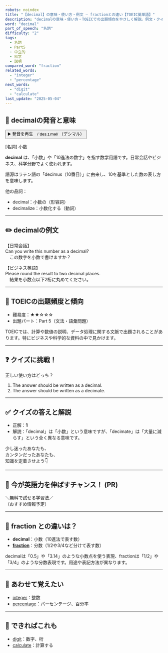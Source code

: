 ```yaml
---
robots: noindex
title: "【decimal】の意味・使い方・例文 ― fractionとの違い【TOEIC英単語】"
description: "decimalの意味・使い方・TOEICでの出題傾向をやさしく解説。例文・クイズ付きでfractionとの違いもわかりやすく学べます。"
word: "decimal"
part_of_speech: "名詞"
difficulty: "2"
tags:
  - 名詞
  - Part5
  - 中立的
  - 科学
  - 説明
compared_word: "fraction"
related_words:
  - "integer"
  - "percentage"
next_words:
  - "digit"
  - "calculate"
last_update: "2025-05-04"
---
```


## 🔰 decimalの発音と意味

<button class="play-audio" onclick="playTTS('decimal')">
  <span class="play-audio-main">
    ▶️ 発音を再生　/ˈdes.ɪ.məl/
  </span>
  <span class="play-audio-sub">
    （デシマル）
  </span>
</button>

[名詞] 小数

**decimal** は、「小数」や「10進法の数字」を指す数学用語です。日常会話やビジネス、科学分野でよく使われます。

語源はラテン語の「decimus（10番目）」に由来し、10を基準とした数の表し方を意味します。

他の品詞：  
- decimal：小数の（形容詞）
- decimalize：小数化する（動詞）

---

## ✏️ decimalの例文

【日常会話】  
Can you write this number as a decimal?  
　この数字を小数で書けますか？

【ビジネス英語】  
Please round the result to two decimal places.  
　結果を小数点以下2桁に丸めてください。

---

## 🎯 TOEICの出題頻度と傾向

- 難易度：★★☆☆☆
- 出題パート：Part 5（文法・語彙問題）

TOEICでは、計算や数値の説明、データ処理に関する文脈で出題されることがあります。特にビジネスや科学的な資料の中で見かけます。

---

## ❓ クイズに挑戦！

正しい使い方はどっち？

1. The answer should be written as a decimal.  
2. The answer should be written as a decimate.

---

## ✅ クイズの答えと解説

- 正解：**1**
- 解説：「decimal」は「小数」という意味ですが、「decimate」は「大量に減らす」という全く異なる意味です。

少し迷ったあなたも、  
カンタンだったあなたも、  
知識を定着させよう👇️

---

## 🚀 今が英語力を伸ばすチャンス！ (PR)

<div class="info-center">
＼無料で試せる学習法／<br>  
（おすすめ情報予定）
</div>

---

## 🤔  fraction との違いは？

- **decimal**：小数（10進法で表す数）
- **[fraction](/fraction)**：分数（1/2や3/4など分けて表す数）

decimalは「0.5」や「3.14」のような小数点を使う表現、fractionは「1/2」や「3/4」のような分数表現です。用途や表記方法が異なります。

---

## 🧩 あわせて覚えたい

- [integer](/integer)：整数
- [percentage](/percentage)：パーセンテージ、百分率

---

## 📖 できればこれも

- [digit](/digit)：数字、桁
- [calculate](/calculate)：計算する

<!-- cvid: aid10_bid02 -->

